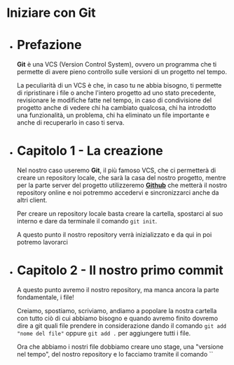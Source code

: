 # Iniziare con Git





- # Prefazione

    **Git** è una VCS (Version Control System), ovvero un programma che ti permette di avere pieno controllo sulle versioni di un progetto nel tempo.

    La peculiarità di un VCS è che, in caso tu ne abbia bisogno, ti permette di ripristinare i file o anche l'intero progetto ad uno stato precedente, revisionare le modifiche fatte nel tempo, in caso di condivisione del progetto anche di vedere chi ha cambiato qualcosa, chi ha introdotto una funzionalità, un problema, chi ha eliminato un file importante e anche di recuperarlo in caso ti serva.



- # Capitolo 1 - La creazione

    Nel nostro caso useremo **Git**, il più famoso VCS, che ci permetterà di creare un repository locale, che sarà la casa del nostro progetto, mentre per la parte server del progetto utilizzeremo <a href="https://github.com">**Github**</a> che metterà il nostro repository online e noi potremmo accedervi e sincronizzarci anche da altri client.

    Per creare un repository locale basta creare la cartella, spostarci al suo interno e dare da terminale il comando `git init`.

    A questo punto il nostro repository verrà inizializzato e da qui in poi potremo lavorarci



- # Capitolo 2 - Il nostro primo commit

    A questo punto avremo il nostro repository, ma manca ancora la parte fondamentale, i file!

    Creiamo, spostiamo, scriviamo, andiamo a popolare la nostra cartella con tutto ciò di cui abbiamo bisogno e quando avremo finito dovremo dire a git quali file prendere in considerazione dando il comando `git add "nome del file"`  oppure `git add .` per aggiungere tutti i file.

    Ora che abbiamo i nostri file dobbiamo creare uno stage, una "versione nel tempo", del nostro repository e lo facciamo tramite il comando ``

